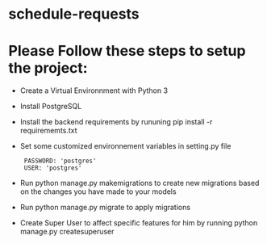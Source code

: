 # schedule-requests

# Please Follow these steps to setup the project:  

- Create a Virtual Environnment with Python 3

- Install PostgreSQL

- Install the backend requirements by rununing pip install -r requirememts.txt

- Set some customized environnement variables in setting.py file
       
       PASSWORD: 'postgres'
       USER: 'postgres'


- Run python manage.py makemigrations to create new migrations based on the changes you have made to your models

- Run python manage.py migrate to apply migrations

- Create Super User to affect specific features for him by running python manage.py createsuperuser
